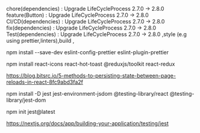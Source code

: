 chore(dependencies) : Upgrade LifeCycleProcess 2.7.0 -> 2.8.0
feature(Button) : Upgrade LifeCycleProcess 2.7.0 -> 2.8.0
CI/CD(dependencies) : Upgrade LifeCycleProcess 2.7.0 -> 2.8.0
fix(dependencies) : Upgrade LifeCycleProcess 2.7.0 -> 2.8.0
Test(dependencies) : Upgrade LifeCycleProcess 2.7.0 -> 2.8.0
,style (e.g using prettier,linters),build ,

npm install --save-dev eslint-config-prettier eslint-plugin-prettier

npm install react-icons react-hot-toast @reduxjs/toolkit react-redux

https://blog.bitsrc.io/5-methods-to-persisting-state-between-page-reloads-in-react-8fc9abd3fa2f

npm install -D jest jest-environment-jsdom @testing-library/react @testing-library/jest-dom

npm init jest@latest

https://nextjs.org/docs/app/building-your-application/testing/jest